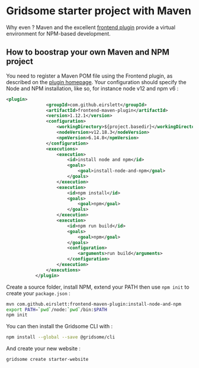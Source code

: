 # Gridsome starter project with Maven

Why even ? Maven and the excellent [frontend plugin](https://github.com/eirslett/frontend-maven-plugin) provide a virtual environment for NPM-based development.

## How to boostrap your own Maven and NPM project

You need to register a Maven POM file using the Frontend plugin, as described on the [plugin homepage](https://github.com/eirslett/frontend-maven-plugin). Your configuration should specify the Node and NPM installation, like so, for instance node v12 and npm v6 :

```xml
<plugin>
               <groupId>com.github.eirslett</groupId>
               <artifactId>frontend-maven-plugin</artifactId>
               <version>1.12.1</version>
               <configuration>
                   <workingDirectory>${project.basedir}</workingDirectory>
                   <nodeVersion>v12.18.3</nodeVersion>
                   <npmVersion>6.14.8</npmVersion>
               </configuration>
               <executions>
                   <execution>
                       <id>install node and npm</id>
                       <goals>
                           <goal>install-node-and-npm</goal>
                       </goals>
                   </execution>
                   <execution>
                       <id>npm install</id>
                       <goals>
                           <goal>npm</goal>
                       </goals>
                   </execution>
                   <execution>
                       <id>npm run build</id>
                       <goals>
                           <goal>npm</goal>
                       </goals>
                       <configuration>
                           <arguments>run build</arguments>
                       </configuration>
                   </execution>
               </executions>
           </plugin>

```

Create a source folder, install NPM, extend your PATH then use ``npm init`` to create your ``package.json`` :

```bash
mvn com.github.eirslett:frontend-maven-plugin:install-node-and-npm
export PATH=`pwd`/node:`pwd`/bin:$PATH
npm init
```

You can then install the Gridsome CLI with :

```bash
npm install --global --save @gridsome/cli
```

And create your new website :
```bash
gridsome create starter-website
```
